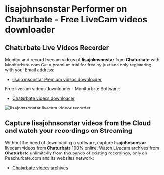 # lisajohnsonstar Performer on Chaturbate - Free LiveCam videos downloader

## Chaturbate Live Videos Recorder

Monitor and record livecam videos of **lisajohnsonstar** from **Chaturbate** with Moniturbate.com
Get a premium trial for free by just and only registering with your Email address:
* [lisajohnsonstar Premium videos downloader](https://moniturbate.com/request-demo-licence-key.html)

Free livecam videos downloader - Moniturbate Software:
* [Chaturbate videos downloader](https://moniturbate.com/moniturbate-download-software.html)

![lisajohnsonstar livecam videos recorder](https://peachurnet.com/templates/moniturbate-software.png)


## Capture lisajohnsonstar videos from the Cloud and watch your recordings on Streaming

Without the need of downloading a software, capture **lisajohnsonstar** livecam videos from **Chaturbate** 100% online.
Watch Livecam archives from **Chaturbate** unlimitedly from thousands of existing recordings, only on Peachurbate.com and its websites network:
* [Chaturbate videos archives](https://peachurnet.com/)